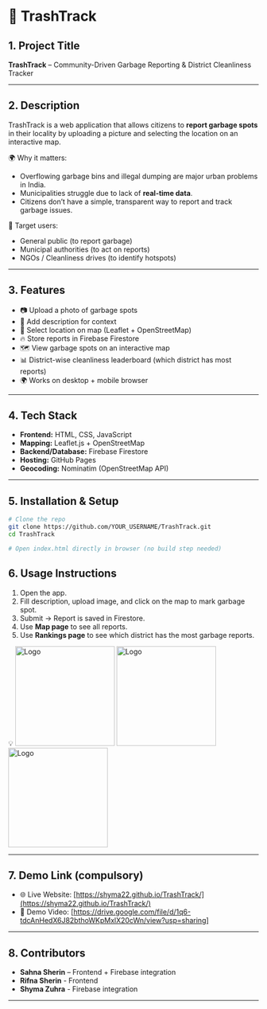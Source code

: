 # 🚮 TrashTrack

## 1. Project Title  
**TrashTrack** – Community-Driven Garbage Reporting & District Cleanliness Tracker  

---

## 2. Description  
TrashTrack is a web application that allows citizens to **report garbage spots** in their locality by uploading a picture and selecting the location on an interactive map.  

🌍 Why it matters:  
- Overflowing garbage bins and illegal dumping are major urban problems in India.  
- Municipalities struggle due to lack of **real-time data**.  
- Citizens don’t have a simple, transparent way to report and track garbage issues.  

👥 Target users:  
- General public (to report garbage)  
- Municipal authorities (to act on reports)  
- NGOs / Cleanliness drives (to identify hotspots)  

---

## 3. Features  
- 📷 Upload a photo of garbage spots  
- 📝 Add description for context  
- 📍 Select location on map (Leaflet + OpenStreetMap)  
- 🔥 Store reports in Firebase Firestore  
- 🗺 View garbage spots on an interactive map  
- 📊 District-wise cleanliness leaderboard (which district has most reports)  
- 🌍 Works on desktop + mobile browser  

---

## 4. Tech Stack  
- **Frontend:** HTML, CSS, JavaScript  
- **Mapping:** Leaflet.js + OpenStreetMap  
- **Backend/Database:** Firebase Firestore  
- **Hosting:** GitHub Pages  
- **Geocoding:** Nominatim (OpenStreetMap API)  

---

## 5. Installation & Setup  

```bash
# Clone the repo
git clone https://github.com/YOUR_USERNAME/TrashTrack.git
cd TrashTrack

# Open index.html directly in browser (no build step needed)
````
## 6. Usage Instructions  
1. Open the app.  
2. Fill description, upload image, and click on the map to mark garbage spot.  
3. Submit → Report is saved in Firestore.  
4. Use **Map page** to see all reports.  
5. Use **Rankings page** to see which district has the most garbage reports.  

💡 <img src="3.png" alt="Logo" width="200">
    <img src="2.png" alt="Logo" width="200">
    <img src="1.png" alt="Logo" width="200">

---

## 7. Demo Link (compulsory)  
- 🌐 Live Website: [https://shyma22.github.io/TrashTrack/](https://shyma22.github.io/TrashTrack/)  
- 🎥 Demo Video: [https://drive.google.com/file/d/1q6-tdcAnHedX6J82bthoWKpMxlX20cWn/view?usp=sharing] 

---

## 8. Contributors  
- **Sahna Sherin** – Frontend + Firebase integration
- **Rifna Sherin** - Frontend
- **Shyma Zuhra** - Firebase integration  


---



